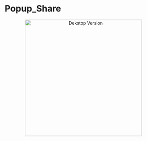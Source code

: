 # Popup_Share

[//]: # (Add your gifs/images here:)
<div align="center">
  <img src="https://media3.giphy.com/media/d1DP9iiCYnUf39H3sr/giphy.gif?cid=790b761198db0db65baf6fef0de63700c1b6cec77c54ea57&rid=giphy.gif&ct=g" alt="Dekstop Version" height="375">
</div>
